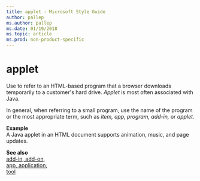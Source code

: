 ```yaml
---
title: applet - Microsoft Style Guide
author: pallep
ms.author: pallep
ms.date: 01/19/2018
ms.topic: article
ms.prod: non-product-specific
---
```


# applet

Use to refer to an HTML-based program that a browser downloads temporarily to a customer's hard drive. *Applet* is most often associated with Java.

In general, when referring to a small program, use the name of the program or the most appropriate term, such as *item, app, program, add-in,* or *applet.*

**Example**  
A Java applet in an HTML document supports animation, music, and page updates.

**See also** <br />[add-in, add-on](/a-to-z/a/add-in-add-on.md),<br />[app, application](/a-to-z/a/app-application.md), <br />[tool](/a-to-z/t/tool.md)

